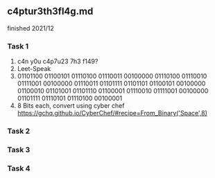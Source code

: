 ## c4ptur3th3fl4g.md

finished 2021/12

### Task 1
1. c4n y0u c4p7u23 7h3 f149?
  1. Leet-Speak
2. 01101100 01100101 01110100 01110011 00100000 01110100 01110010 01111001 00100000 01110011 01101111 01101101 01100101 00100000 01100010 01101001 01101110 01100001 01110010 01111001 00100000 01101111 01110101 01110100 00100001
  1. 8 Bits each, convert using cyber chef <https://gchq.github.io/CyberChef/#recipe=From_Binary('Space',8)>

### Task 2
### Task 3
### Task 4
